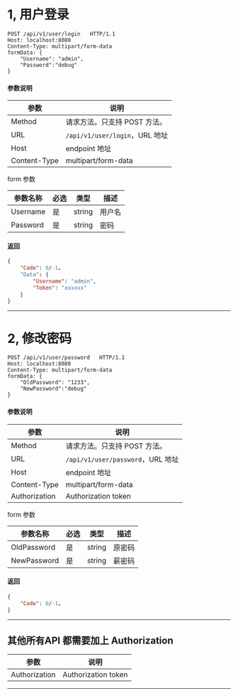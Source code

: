 # 1, 用户登录

```http
POST /api/v1/user/login   HTTP/1.1
Host: localhost:8080
Content-Type: multipart/form-data
formData: {
	"Username": "admin",
	"Password":"debug"
}
```

#### 参数说明

|参数|说明|
|---|---|
|Method|请求方法。只支持 POST 方法。|
|URL|`/api/v1/user/login`，URL 地址|
|Host|endpoint 地址|
|Content-Type|multipart/form-data|

form 参数

|参数名称|必选|类型|描述|
|---|---|---|---|
|Username|是|string|用户名|
|Password|是|string|密码|

#### 返回

```json
{
    "Code": 0/-1，
	"Data": {
		"Username": "admin",
		"Token": "xxxxxx"
	}
}
```

---

# 2, 修改密码

```http
POST /api/v1/user/password   HTTP/1.1
Host: localhost:8080
Content-Type: multipart/form-data
formData: {
	"OldPassword": "1233",
	"NewPassword":"debug"
}
```

#### 参数说明

|参数|说明|
|---|---|
|Method|请求方法。只支持 POST 方法。|
|URL|`/api/v1/user/password`，URL 地址|
|Host|endpoint 地址|
|Content-Type|multipart/form-data|
|Authorization|Authorization token|

form 参数

|参数名称|必选|类型|描述|
|---|---|---|---|
|OldPassword|是|string|原密码|
|NewPassword|是|string|薪密码|

#### 返回

```json
{
    "Code": 0/-1，
}
```

---

## 其他所有API 都需要加上 Authorization
|参数|说明|
|---|---|
|Authorization|Authorization token|

---